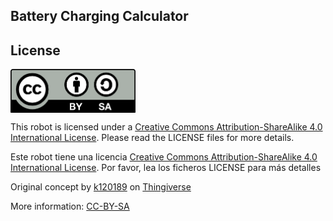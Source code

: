 ## Battery Charging Calculator


## License 

<img src="images/by-sa.png" width="200" align = "center">

This robot is licensed under a [Creative Commons Attribution-ShareAlike 4.0 International License](http://creativecommons.org/licenses/by-sa/4.0/). Please read the LICENSE files for more details.

Este robot tiene una licencia [Creative Commons Attribution-ShareAlike 4.0 International License](http://creativecommons.org/licenses/by-sa/4.0/). Por favor, lea los ficheros LICENSE para más detalles

Original concept by [k120189](http://www.thingiverse.com/k120189/about) on [Thingiverse](http://www.thingiverse.com/thing:43708)

More information: [CC-BY-SA](https://github.com/GioSunrider/OmniRobot/blob/master/LICENSE)

